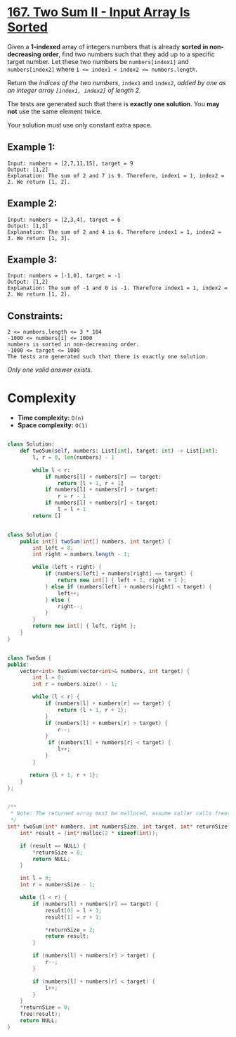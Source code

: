 # [167. Two Sum II - Input Array Is Sorted](https://leetcode.com/problems/two-sum-ii-input-array-is-sorted/description/)

Given a **1-indexed** array of integers numbers that is already **sorted in non-decreasing order**, find two numbers such that they add up to a specific target number. Let these two numbers be `numbers[index1]` and `numbers[index2]` where `1 <= index1 < index2 <= numbers.length`.

Return the _indices of the two numbers_, `index1` and `index2`, _added by one as an integer array `[index1, index2]` of length 2_.

The tests are generated such that there is **exactly one solution**. You **may not** use the same element twice.

Your solution must use only constant extra space.

## Example 1:

```
Input: numbers = [2,7,11,15], target = 9
Output: [1,2]
Explanation: The sum of 2 and 7 is 9. Therefore, index1 = 1, index2 = 2. We return [1, 2].
```

## Example 2:

```
Input: numbers = [2,3,4], target = 6
Output: [1,3]
Explanation: The sum of 2 and 4 is 6. Therefore index1 = 1, index2 = 3. We return [1, 3].
```

## Example 3:

```
Input: numbers = [-1,0], target = -1
Output: [1,2]
Explanation: The sum of -1 and 0 is -1. Therefore index1 = 1, index2 = 2. We return [1, 2].
```

## Constraints:

```
2 <= numbers.length <= 3 * 104
-1000 <= numbers[i] <= 1000
numbers is sorted in non-decreasing order.
-1000 <= target <= 1000
The tests are generated such that there is exactly one solution.
```

_Only one valid answer exists._

# Complexity

- **Time complexity:**
  `O(n)`
- **Space complexity:**
  `O(1)`

```python

class Solution:
    def twoSum(self, numbers: List[int], target: int) -> List[int]:
        l, r = 0, len(numbers) - 1

        while l < r:
            if numbers[l] + numbers[r] == target:
                return [l + 1, r + 1]
            if numbers[l] + numbers[r] > target:
                r = r - 1
            if numbers[l] + numbers[r] < target:
                l = l + 1
        return []

```

```java

class Solution {
    public int[] twoSum(int[] numbers, int target) {
        int left = 0;
        int right = numbers.length - 1;

        while (left < right) {
            if (numbers[left] + numbers[right] == target) {
                return new int[] { left + 1, right + 1 };
            } else if (numbers[left] + numbers[right] < target) {
                left++;
            } else {
                right--;
            }
        }
        return new int[] { left, right };
    }
}

```

```cpp

class TwoSum {
public:
    vector<int> twoSum(vector<int>& numbers, int target) {
        int l = 0;
        int r = numbers.size() - 1;

        while (l < r) {
            if (numbers[l] + numbers[r] == target) {
                return {l + 1, r + 1};
            }
            if (numbers[l] + numbers[r] > target) {
                r--;
            }
             if (numbers[l] + numbers[r] < target) {
                l++;
            }
        }

       return {l + 1, r + 1};
    }
};

```

```c

/**
 * Note: The returned array must be malloced, assume caller calls free().
 */
int* twoSum(int* numbers, int numbersSize, int target, int* returnSize) {
    int* result = (int*)malloc(2 * sizeof(int));

    if (result == NULL) {
        *returnSize = 0;
        return NULL;
    }

    int l = 0;
    int r = numbersSize - 1;

    while (l < r) {
        if (numbers[l] + numbers[r] == target) {
            result[0] = l + 1;
            result[1] = r + 1;

            *returnSize = 2;
            return result;
        }

        if (numbers[l] + numbers[r] > target) {
            r--;
        }

        if (numbers[l] + numbers[r] < target) {
            l++;
        }
    }
    *returnSize = 0;
    free(result);
    return NULL;
}

```
